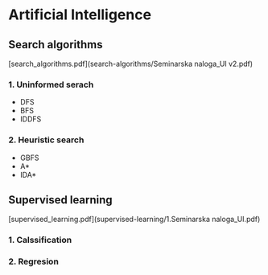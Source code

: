# Artificial Intelligence

## Search algorithms
[search_algorithms.pdf](search-algorithms/Seminarska naloga_UI v2.pdf)
### 1. Uninformed serach
- DFS
- BFS
- IDDFS
### 2. Heuristic search
- GBFS
- A*
- IDA*

## Supervised learning
[supervised_learning.pdf](supervised-learning/1.Seminarska naloga_UI.pdf)
### 1. Calssification
### 2. Regresion
